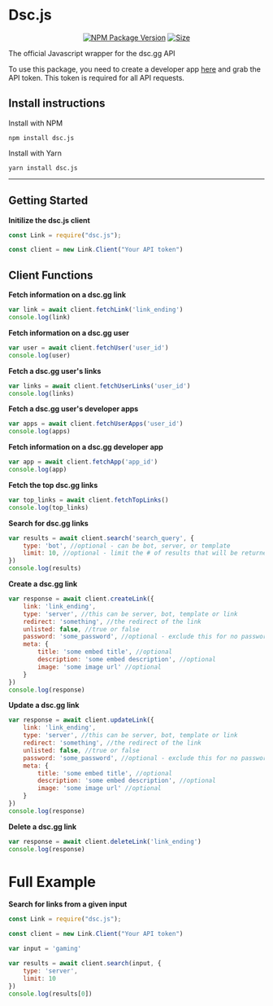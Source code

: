 # Dsc.js

<p align="center">
  <a href="https://npmjs.com/dsc.js"><img src="https://img.shields.io/npm/v/dsc.js.svg" alt="NPM Package Version"></a>
  <a href="https://npmjs.com/dsc.js"><img src="https://img.shields.io/github/languages/code-size/dsc-gg/dsc.js.svg" alt="Size"></a>
</p>

The official Javascript wrapper for the dsc.gg API

To use this package, you need to create a developer app <a href="https://dsc.gg/developers/dashboard">here</a> and grab the API token. This token is required for all API requests.


## Install instructions

Install with NPM

`npm install dsc.js`

Install with Yarn

`yarn install dsc.js`

---


## Getting Started

**Initilize the dsc.js client**

```js
const Link = require("dsc.js");

const client = new Link.Client("Your API token")
```


## Client Functions

**Fetch information on a dsc.gg link**

```js
var link = await client.fetchLink('link_ending')
console.log(link)
```

**Fetch information on a dsc.gg user**

```js
var user = await client.fetchUser('user_id')
console.log(user)
```

**Fetch a dsc.gg user's links**

```js
var links = await client.fetchUserLinks('user_id')
console.log(links)
```

**Fetch a dsc.gg user's developer apps**

```js
var apps = await client.fetchUserApps('user_id')
console.log(apps)
```

**Fetch information on a dsc.gg developer app**

```js
var app = await client.fetchApp('app_id')
console.log(app)
```

**Fetch the top dsc.gg links**

```js
var top_links = await client.fetchTopLinks()
console.log(top_links)
```

**Search for dsc.gg links**

```js
var results = await client.search('search_query', {
    type: 'bot', //optional - can be bot, server, or template
    limit: 10, //optional - limit the # of results that will be returned
})
console.log(results)
```

**Create a dsc.gg link**

```js
var response = await client.createLink({
    link: 'link_ending',
    type: 'server', //this can be server, bot, template or link
    redirect: 'something', //the redirect of the link
    unlisted: false, //true or false
    password: 'some_password', //optional - exclude this for no password
    meta: {
        title: 'some embed title', //optional
        description: 'some embed description', //optional
        image: 'some image url' //optional
    }
})
console.log(response)
```

**Update a dsc.gg link**

```js
var response = await client.updateLink({
    link: 'link_ending',
    type: 'server', //this can be server, bot, template or link
    redirect: 'something', //the redirect of the link
    unlisted: false, //true or false
    password: 'some_password', //optional - exclude this for no password
    meta: {
        title: 'some embed title', //optional
        description: 'some embed description', //optional
        image: 'some image url' //optional
    }
})
console.log(response)
```

**Delete a dsc.gg link**

```js
var response = await client.deleteLink('link_ending')
console.log(response)
```


# Full Example

**Search for links from a given input**
```js
const Link = require("dsc.js");

const client = new Link.Client("Your API token")

var input = 'gaming'

var results = await client.search(input, {
    type: 'server',
    limit: 10
})
console.log(results[0])
```